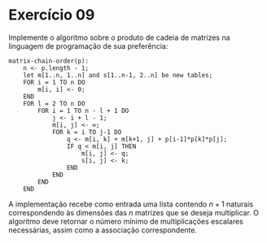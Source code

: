 # Exercício 09

Implemente o algoritmo sobre o produto de cadeia de matrizes na linguagem de programação de sua preferência:

```
matrix-chain-order(p):
    n <- p.length - 1;
    let m[1..n, 1..n] and s[1..n-1, 2..n] be new tables;
    FOR i = 1 TO n DO
        m[i, i] <- 0;
    END
    FOR l = 2 TO n DO
        FOR i = 1 TO n - l + 1 DO
            j <- i + l - 1;
            m[i, j] <- ∞;
            FOR k = i TO j-1 DO
                q <- m[i, k] + m[k+1, j] + p[i-1]*p[k]*p[j];
                IF q < m[i, j] THEN
                    m[i, j] <- q;
                    s[i, j] <- k;
                END
            END
        END
    END
```

A implementação recebe como entrada uma lista contendo $`n+1`$ naturais correspondendo às dimensões das $`n`$ matrizes que se deseja multiplicar. O algoritmo deve retornar o número mínimo de multiplicações escalares necessárias, assim como a associação correspondente.